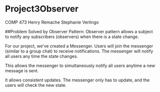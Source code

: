 # Project3Observer
COMP 473
Henry Remache
Stephanie Verlingo

##Problem Solved by Observer Pattern:
Observer pattern allows a subject to notify any subscribers (observers) when there is a state change.

For our project, we've created a Messenger. Users will join the messenger (similar to a group chat) to receive
notifications. The messenger will notify all users any time the state changes.

This allows the messenger to simultaneously notify all users anytime a new message is sent.

It allows consistent updates. The messenger only has to update, and the users will check the new state.
